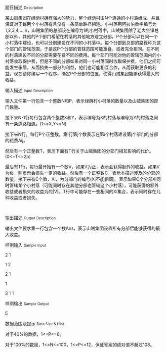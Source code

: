 <div class="panel panel-default">
<div class="area-title">
<span>
题目描述
<small>Description</small>
</span></div>
<div class="panel-body">

<p>某山贼集团在绿荫村拥有强大的势力，整个绿荫村由N个连通的小村落组成，并且保证对于每两个小村落有且仅有一条简单路径相连。小村落用阿拉伯数字编号为1,2,3,4,…,n，山贼集团的总部设在编号为1的小村落中。山贼集团除了老大坐镇总部以外，其他的P个部门希望在村落的其他地方建立分部。P个分部可以在同一个小村落中建设，也可以分别建设在不同的小村落中。每个分部到总部的路径称为这个部门的管辖范围，于是这P个分部的管辖范围可能重叠，或者完全相同。在不同的村落建设不同的分部需要花费不同的费用。每个部门可能对他的管辖范围内的小村落收取保护费，但是不同的分部如果对同一小村落同时收取保护费，他们之间可能发生矛盾，从而损失一部分的利益，他们也可能相互合作，从而获取更多的利益。现在请你编写一个程序，确定P个分部的位置，使得山贼集团能够获得最大的收益。</p>

</div>
</div>

<div class="panel panel-default">
<div class="area-title">
<span>
输入描述
<small>Input Description</small>
</span></div>
<div class="panel-body">
<p>输入文件第一行包含一个整数N和P，表示绿荫村小村落的数量以及山贼集团的部门数量。</p>
<p>接下来N-1行每行包含两个整数X和Y，表示编号为X的村落与编号为Y的村落之间有一条道路相连。(1&lt;=X,Y&lt;=N)</p>
<p>接下来N行，每行P个正整数，第i行第j个数表示在第i个村落建设第j个部门的分部的花费Aij。</p>
<p>然后有一个正整数T，表示下面有T行关于山贼集团的分部门相互影响的代价。(0&lt;=T&lt;=2p)</p>
<p>最后有T行，每行最开始有一个数V，如果V为正，表示会获得额外的收益，如果V为负，则表示会损失一定的收益。然后有一个正整数C，表示本描述涉及的分部的数量，接下来有C个数，Xi，为分部门的编号(Xi不能相同)。表示如果C个分部Xi同时管辖某个小村落（可能同时存在其他分部也管辖这个小村落），可能获得的额外收益或者损失的收益为的|V|。T行中可能存在一些相同的Xi集合，表示同时存在几种收益或者损失。</p>
<p> </p>

</div>
</div>
<div  class="panel panel-default">
<div class="area-title">
<span>
输出描述
<small>Output Description</small>
</span></div>
<div class="panel-body">

<p class="p0">输出文件要求第一行包含一个数Ans，表示山贼集团设置所有分部后能够获得的最大收益。</p>

</div>
</div>


<div class="panel panel-default">
<div class="area-title">
<span>
样例输入
<small>Sample Input</small>
</span></div>
<div class="panel-body">
<p>2 1</p>
<p>1 2</p>
<p>2 1</p>
<p>1</p>
<p>3 1 1</p>

</div>
</div>

<div class="panel panel-default">
<div class="area-title">
<span>
样例输出
<small>Sample Output</small>
</span></div>
<div class="panel-body">
<p>5</p>

</div>
</div>

<div class="panel panel-default">
<div class="area-title">
<span>
数据范围及提示
<small>Data Size & Hint</small>
</span></div>
<div class="panel-body">
<p>对于40%的数据，1&lt;=P&lt;=6。</p>
<p>对于100%的数据，1&lt;=N&lt;=100，1&lt;=P&lt;=12，保证答案的绝对值不超过108。</p>
</div>
</div>